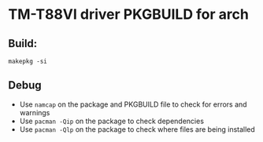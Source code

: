 # TM-T88VI driver PKGBUILD for arch

## Build:
`makepkg -si`

## Debug
- Use `namcap` on the package and PKGBUILD file to check for errors and warnings
- Use `pacman -Qip` on the package to check dependencies
- Use `pacman -Qlp` on the package to check where files are being installed
